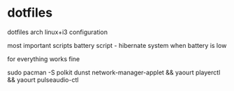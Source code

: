 # dotfiles
dotfiles arch linux+i3 configuration

most important scripts
battery script - hibernate system when battery is low

for everything works fine 

sudo pacman -S polkit dunst network-manager-applet &&
yaourt playerctl &&
yaourt pulseaudio-ctl
